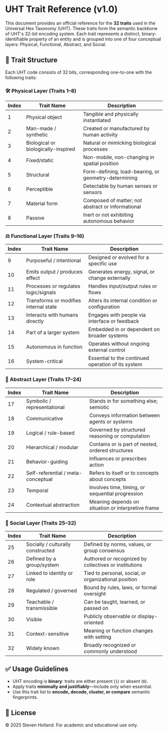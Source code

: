 # UHT Trait Reference (v1.0)

This document provides an official reference for the **32 traits** used in the Universal Hex Taxonomy (UHT). These traits form the semantic backbone of UHT's 32-bit encoding system. Each trait represents a distinct, binary-identifiable property of an entity and is grouped into one of four conceptual layers: Physical, Functional, Abstract, and Social.

## 🔄 Trait Structure

Each UHT code consists of 32 bits, corresponding one-to-one with the following traits:

### 🛠️ Physical Layer (Traits 1–8)

| Index | Trait Name                          | Description                                          |
| ----- | ----------------------------------- | ---------------------------------------------------- |
| 1     | Physical object                     | Tangible and physically instantiated                 |
| 2     | Man-made / synthetic                | Created or manufactured by human activity            |
| 3     | Biological or biologically-inspired | Natural or mimicking biological processes            |
| 4     | Fixed/static                        | Non-mobile, non-changing in spatial position         |
| 5     | Structural                          | Form-defining, load-bearing, or geometry-determining |
| 6     | Perceptible                         | Detectable by human senses or sensors                |
| 7     | Material form                       | Composed of matter; not abstract or informational    |
| 8     | Passive                             | Inert or not exhibiting autonomous behavior          |

### ⚖️ Functional Layer (Traits 9–16)

| Index | Trait Name                            | Description                                        |
| ----- | ------------------------------------- | -------------------------------------------------- |
| 9     | Purposeful / intentional              | Designed or evolved for a specific use             |
| 10    | Emits output / produces effect        | Generates energy, signal, or change externally     |
| 11    | Processes or regulates logic/signals  | Handles input/output rules or flows                |
| 12    | Transforms or modifies internal state | Alters its internal condition or configuration     |
| 13    | Interacts with humans directly        | Engages with people via interface or feedback      |
| 14    | Part of a larger system               | Embedded in or dependent on broader systems        |
| 15    | Autonomous in function                | Operates without ongoing external control          |
| 16    | System-critical                       | Essential to the continued operation of its system |

### 🧠 Abstract Layer (Traits 17–24)

| Index | Trait Name                         | Description                                        |
| ----- | ---------------------------------- | -------------------------------------------------- |
| 17    | Symbolic / representational        | Stands in for something else; semiotic             |
| 18    | Communicative                      | Conveys information between agents or systems      |
| 19    | Logical / rule-based               | Governed by structured reasoning or computation    |
| 20    | Hierarchical / modular             | Contains or is part of nested, ordered structures  |
| 21    | Behavior-guiding                   | Influences or prescribes action                    |
| 22    | Self-referential / meta-conceptual | Refers to itself or to concepts about concepts     |
| 23    | Temporal                           | Involves time, timing, or sequential progression   |
| 24    | Contextual abstraction             | Meaning depends on situation or interpretive frame |

### 👥 Social Layer (Traits 25–32)

| Index | Trait Name                        | Description                                           |
| ----- | --------------------------------- | ----------------------------------------------------- |
| 25    | Socially / culturally constructed | Defined by norms, values, or group consensus          |
| 26    | Defined by a group/system         | Authored or recognized by collectives or institutions |
| 27    | Linked to identity or role        | Tied to personal, social, or organizational position  |
| 28    | Regulated / governed              | Bound by rules, laws, or formal oversight             |
| 29    | Teachable / transmissible         | Can be taught, learned, or passed on                  |
| 30    | Visible                           | Publicly observable or display-oriented               |
| 31    | Context-sensitive                 | Meaning or function changes with setting              |
| 32    | Widely known                      | Broadly recognized or commonly understood             |

## ✅ Usage Guidelines

* UHT encoding is **binary**: traits are either present (`1`) or absent (`0`).
* Apply traits **minimally and justifiably**—include only when essential.
* Use this trait list to **encode, decode, cluster, or compare** semantic fingerprints.

## 📖 License

© 2025 Steven Holland. For academic and educational use only.

